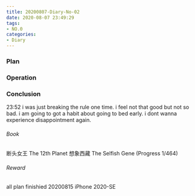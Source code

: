 ```yaml
---
title: 20200807-Diary-No-02
date: 2020-08-07 23:49:29
tags:
- NO.0
categories:
- Diary
---
```


### Plan 


### Operation


### Conclusion

23:52 i was just breaking the rule one time. i feel not that good but not so bad. i am going to got a habit about going to bed early. i dont wanna experience disappointment again. 

###### Book	
断头女王
The 12th Planet
想象西藏
The Selfish Gene (Progress 1/464)

###### Reward 
all plan finishied 20200815 iPhone 2020-SE
